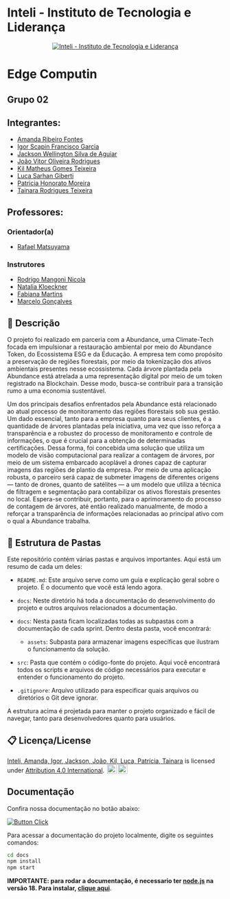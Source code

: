 # Inteli - Instituto de Tecnologia e Liderança 

<p align="center">
<a href= "https://www.inteli.edu.br/"><img src="https://www.inteli.edu.br/wp-content/uploads/2024/06/logo-inteli-3-768x420-1.png" alt="Inteli - Instituto de Tecnologia e Liderança" border="0"></a>
</p> 

# Edge Computin

## Grupo 02

## Integrantes: 
- <a href="https://www.linkedin.com/in/amanda-fontes/">Amanda Ribeiro Fontes</a>
- <a href="https://www.linkedin.com/">Igor Scapin Francisco Garcia</a>
- <a href="https://www.linkedin.com/in/jackson-aguiar/">Jackson Wellington Silva de Aguiar</a>
- <a href="https://www.linkedin.com/in/jv-oliveira-rodrigues/">João Vitor Oliveira Rodrigues</a>
- <a href="https://www.linkedin.com/in/kil-matheus-gomes-teixeira-78257020a/">Kil Matheus Gomes Teixeira</a> 
- <a href="https://www.linkedin.com/in/luca-giberti-63a4ab231/">Luca Sarhan Giberti</a> 
- <a href="https://www.linkedin.com/in/patriciahonorato/">Patricia Honorato Moreira</a>
- <a href="https://www.linkedin.com/in/tainara-rodrigues-teixeira/">Tainara Rodrigues Teixeira</a> 


## Professores:
### Orientador(a) 
- <a href="https://www.linkedin.com/in/rafaelmatsuyama/">Rafael Matsuyama</a>
### Instrutores
- <a href="https://www.linkedin.com/in/rodrigo-mangoni-nicola-537027158/">Rodrigo Mangoni Nicola</a>
- <a href="https://www.linkedin.com/in/natalia-k-37a62052/">Natalia Kloeckner</a> 
- <a href="https://www.linkedin.com/in/fabiana-martins-de-oliveira-8993b0b2/">Fabiana Martins</a> 
- <a href="https://www.linkedin.com/in/marcelo-gon%C3%A7alves-phd-a550652/">Marcelo Gonçalves</a>

## 📝 Descrição

O projeto foi realizado em parceria com a Abundance, uma Climate-Tech focada em impulsionar a restauração ambiental por meio do Abundance Token, do Ecossistema ESG e da Educação. A empresa tem como propósito a preservação de regiões florestais, por meio da tokenização dos ativos ambientais presentes nesse ecossistema. Cada árvore plantada pela Abundance está atrelada a uma representação digital por meio de um token registrado na Blockchain. Desse modo, busca-se contribuir para a transição rumo a uma economia sustentável.

Um dos principais desafios enfrentados pela Abundance está relacionado ao atual processo de monitoramento das regiões florestais sob sua gestão. Um dado essencial, tanto para a empresa quanto para seus clientes, é a quantidade de árvores plantadas pela iniciativa, uma vez que isso reforça a transparência e a robustez do processo de monitoramento e controle de informações, o que é crucial para a obtenção de determinadas certificações. Dessa forma, foi concebida uma solução que utiliza um modelo de visão computacional para realizar a contagem de árvores, por meio de um sistema embarcado acoplável a drones capaz de capturar imagens das regiões de plantio da empresa. Por meio de uma aplicação robusta, o parceiro será capaz de submeter imagens de diferentes origens — tanto de drones, quanto de satélites — a um modelo que utiliza a técnica de filtragem e segmentação para contabilizar os ativos florestais presentes no local. Espera-se contribuir, portanto, para o aprimoramento do processo de contagem de árvores, até então realizado manualmente, de modo a reforçar a transparência de informações relacionadas ao principal ativo com o qual a Abundance trabalha.

## 📁 Estrutura de Pastas

Este repositório contém várias pastas e arquivos importantes. Aqui está um resumo de cada um deles:

- `README.md`: Este arquivo serve como um guia e explicação geral sobre o projeto. É o documento que você está lendo agora.

- `docs`: Neste diretório há toda a documentação do desenvolvimento do projeto e outros arquivos relacionados a documentação.

- `docs`: Nesta pasta ficam localizadas todas as subpastas com a documentação de cada sprint. Dentro desta pasta, você encontrará:
  - `assets`: Subpasta para armazenar imagens específicas que ilustram o funcionamento da solução.

- `src`: Pasta que contém o código-fonte do projeto. Aqui você encontrará todos os scripts e arquivos de código necessários para executar e entender o funcionamento do projeto.

- `.gitignore`: Arquivo utilizado para especificar quais arquivos ou diretórios o Git deve ignorar.


A estrutura acima é projetada para manter o projeto organizado e fácil de navegar, tanto para desenvolvedores quanto para usuários.


## 📋 Licença/License

<a rel="cc:attributionURL dct:creator" property="cc:attributionName" href="https://github.com/2023M8T2-Inteli/grupo2">Inteli, Amanda, Igor, Jackson, João, Kil, Luca, Patrícia, Tainara</a> is licensed under <a href="http://creativecommons.org/licenses/by/4.0/?ref=chooser-v1" target="_blank" rel="license noopener noreferrer" style="display:inline-block;">Attribution 4.0 International</a>. <img style="height:22px!important;margin-left:3px;vertical-align:text-bottom;" src="https://mirrors.creativecommons.org/presskit/icons/cc.svg?ref=chooser-v1"><img style="height:22px!important;margin-left:3px;vertical-align:text-bottom;" src="https://mirrors.creativecommons.org/presskit/icons/by.svg?ref=chooser-v1"><p xmlns:cc="http://creativecommons.org/ns#" xmlns:dct="http://purl.org/dc/terms/"></p>

## Documentação

  Confira nossa documentação no botão abaixo:

  [![Button Click]][Link]

  [Button Click]: https://img.shields.io/badge/Documentação-37a779?style=for-the-badge
  [Link]: https://inteli-college.github.io/2024-2A-T02-EC11-G02/
  
Para acessar a documentação do projeto localmente, digite os seguintes comandos:

```bash
cd docs
npm install
npm start
```

**IMPORTANTE: para rodar a documentação, é necessario ter [node.js](https://nodejs.org/en/about) na versão 18. Para instalar, [clique aqui](https://nodejs.org/en/blog/release/v18.12.0)**.
